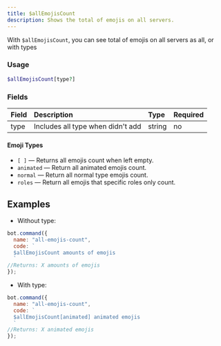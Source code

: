 ```yaml
---
title: $allEmojisCount
description: Shows the total of emojis on all servers.
---
```


With `$allEmojisCount`, you can see total of emojis on all servers as all, or with types

### Usage

```php
$allEmojisCount[type?]
```

### Fields

| Field | Description | Type | Required |
| :--- | :--- | :--- | :--- |
| type | Includes all type when didn't add | string | no |

#### Emoji Types

* `[ ]` — Returns all emojis count when left empty.
* `animated` — Return all animated emojis count.
* `normal` — Return all normal type emojis count.
* `roles` — Return all emojis that specific roles only count.

## Examples

* Without type:

```javascript
bot.command({
  name: "all-emojis-count",
  code: `
  $allEmojisCount amounts of emojis
  `
//Returns: X amounts of emojis
});
```

* With type:

```javascript
bot.command({
  name: "all-emojis-count",
  code: `
  $allEmojisCount[animated] animated emojis
  `
//Returns: X animated emojis
});
```

